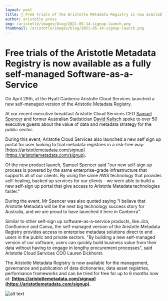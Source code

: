 ```yaml
---
layout: post
title: 🚀 Free trials of the Aristotle Metadata Registry is now available as a fully self-managed Software
author: aristotle_press
img: /aristotle/images/blog/2021-05-14-signup-launch.png
thumbnail: /aristotle/images/blog/2021-05-14-signup-launch.png
---
```


# Free trials of the Aristotle Metadata Registry is now available as a fully self-managed Software-as-a-Service

On April 29th, at the Hyatt Canberra Aristotle Cloud Services launched a new self-managed version of the Aristotle Metadata Registry.

At our recent executive breakfast Aristotle Cloud Services CEO [Samuel Spencer](https://www.linkedin.com/in/legostormtroopr/) and former Australian Statistician [David Kalisch](https://www.linkedin.com/in/david-kalisch-faicd-8a31211a4/) spoke to over 50 executive guests about the value of data and metadata strategy for the public sector.

During this event, Aristotle Cloud Services also launched a new self sign up portal for user looking to trial metadata registries in a risk-free way: [https://aristotlemetadata.com/signup](https://aristotlemetadata.com/signup).

Of the new product launch, Samuel Spencer said "our new self-sign up process is powered by the same enterprise-grade infrastructure that supports all of our clients. By using the same AWS technology that provides self-healing, backed up services for our clients - we were able to build a new self-sign up portal that give access to Aristotle Metadata technologies faster."

During the event, Mr Spencer was also quoted saying "I believe that Aristotle Metadata will be the next big technology success story for Australia, and we are proud to have launched it here in Canberra".

Similar to other self-sign up software-as-a-service products, like Jira, Confluence and Canva, the self-managed version of the Aristotle Metadata Registry provides access to enterprise metadata solutions direct to end users in the public and private sectors. "By building a new self-managed version of our software, users can quickly build business value from their data without having to engage in lengthy procurement processes", said Aristotle Cloud Services COO Lauren Eickhorst.

The Aristotle Metadata Registry is now available for the management, governance and publication of data dictionaries, data asset registries, performance frameworks and can be tried for free for up to 6 months now at: **[https://aristotlemetadata.com/signup](https://aristotlemetadata.com/signup)**.

![alt text](/aristotle/images/blog/2021-05-14-david-kalisch.png "Samuel Spencer and David Kalish")